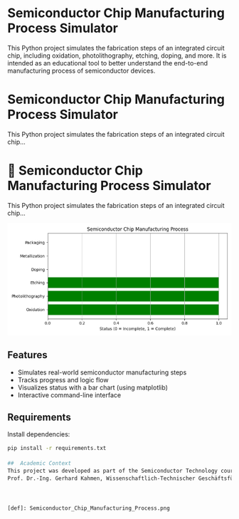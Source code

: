 

#  Semiconductor Chip Manufacturing Process Simulator

This Python project simulates the fabrication steps of an integrated circuit chip, including oxidation, photolithography, etching, doping, and more. It is intended as an educational tool to better understand the end-to-end manufacturing process of semiconductor devices.

#  Semiconductor Chip Manufacturing Process Simulator

This Python project simulates the fabrication steps of an integrated circuit chip...

# 🧪 Semiconductor Chip Manufacturing Process Simulator

This Python project simulates the fabrication steps of an integrated circuit chip...

![Simulation Diagram](assets/Semiconductor_Chip_Manufacturing_Process.png)


##  Features

- Simulates real-world semiconductor manufacturing steps
- Tracks progress and logic flow
- Visualizes status with a bar chart (using matplotlib)
- Interactive command-line interface

##  Requirements

Install dependencies:

```bash
pip install -r requirements.txt

##  Academic Context
This project was developed as part of the Semiconductor Technology course taught by
Prof. Dr.-Ing. Gerhard Kahmen, Wissenschaftlich-Technischer Geschäftsführer.



[def]: Semiconductor_Chip_Manufacturing_Process.png
